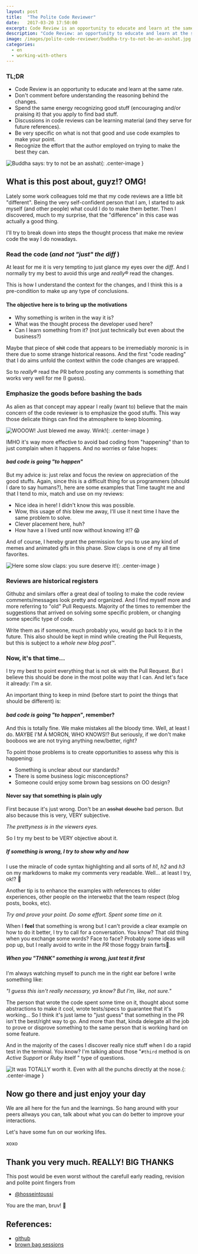 ```yaml
---
layout: post
title:  "The Polite Code Reviewer"
date:   2017-03-20 17:50:00
excerpt: Code Review is an opportunity to educate and learn at the same rate.
description: "Code Review: an opportunity to educate and learn at the same rate."
image: /images/polite-code-reviewer/buddha-try-to-not-be-an-asshat.jpg
categories:
  - en
  - working-with-others
---
```


### TL;DR

 - Code Review is an opportunity to educate
and learn at the same rate.
 - Don't comment before understanding the reasoning behind the changes.
 - Spend the same energy recognizing good stuff
(encouraging and/or praising it)
that you apply to find bad stuff.
 - Discussions in code reviews can be learning material
(and they serve for future references).
 - Be very specific on what is not that good and
use code examples to make your point.
 - Recognize the effort that the author employed
on trying to make the best they can.

![Buddha says: try to not be an asshat](/images/polite-code-reviewer/buddha-try-to-not-be-an-asshat.jpg){: .center-image }

## What is this post about, guyz!? OMG!

Lately some work colleagues told me
that my code reviews are a little bit "different".
Being the very self-confident person that I am,
I started to ask myself (and other people)
what could I do to make them better.
Then I discovered,
much to my surprise,
that the "difference" in this case was actually a good thing.

I'll try to break down into steps
the thought process that make me review code
the way I do nowadays.

### Read the code (_and not "just" the diff_ )

At least for me it is very tempting to just glance my eyes over the _diff_.
And I normally try my best to avoid this urge
and *really*® read the changes.

This is how I understand the context for the changes,
and I think this is a pre-condition
to make up any type of conclusions.

#### The objective here is to bring up the motivations

 - Why something is writen in the way it is?
 - What was the thought process the developer used here?
 - Can I learn something from it?
  (not just technically but even about the business?)

Maybe that piece of ~~shit~~ code
that appears to be irremediably moronic
is in there due to some strange historical reasons.
And the first "code reading" that I do
aims unfold the context
within the code changes are wrapped.

So to *really*® read the PR before posting any comments
is something that works very well for me (I guess).

### Emphasize the goods before bashing the bads

As alien as that concept may appear I really (want to) believe that
the main concern of the code reviewer is to emphasize the good stuffs.
This way those delicate things can find the atmosphere
to keep blooming.

![WOOOW! Just blewed me away. Wink!](/images/polite-code-reviewer/wow-wink.gif){: .center-image }

IMHO it's way more effective to avoid bad coding from "happening"
than to just complain when it happens.
And no worries or false hopes:

#### _bad code is going "to happen"_

But my advice is: just relax
and focus the review on appreciation of the good stuffs.
Again, since this is a difficult thing for us programmers
(should I dare to say humans?),
here are some examples that Time taught me
and that I tend to mix, match and use on my reviews:

 - Nice idea in here! I didn't know this was possible.
 - Wow, this usage of _this_ blew me away,
I'll use it next time I have the same problem to solve.
 - Clever placement here, huh?
 - How have a I lived until now without knowing it!? 😱

And of course, I hereby grant the permission
for you to use any kind of memes and animated gifs in this phase.
Slow claps is one of my all time favorites.

![Here some slow claps: you sure deserve it!](/images/polite-code-reviewer/slow-claps.gif){: .center-image }

### Reviews are historical registers

Githubz and similars offer a great deal of tooling
to make the code review comments/messages look pretty and organized.
And I find myself more and more referring to "old" Pull Requests.
Majority of the times to remember the suggestions
that arrived on solving some specific problem,
or changing some specific type of code.

Write them as if someone,
much probably you,
would go back to it in the future.
This also should be kept in mind
while creating the Pull Requests,
but this is subject to a _whole new blog post_™.

### Now, it's that time...

I try my best to point everything
that is not ok with the Pull Request.
But I believe this should be done in the
most polite way that I can.
And let's face it already: I'm a sir.

An important thing to keep in mind
(before start to point the things that should be different)
is:

#### _bad code **is going "to happen"**_, remember?

And this is totally fine.
We make mistakes all the bloody time.
Well, at least I do.
MAYBE I'M A MORON, WHO KNOWS!?
But seriously, if we don't make booboos
we are not trying anything new/better, right?

To point those problems is
to create opportunities to assess why this is happening:
 - Something is unclear about our standards?
 - There is some business logic misconceptions?
 - Someone could enjoy some brown bag sessions on OO design?

#### Never say that something is plain ugly

First because it's just wrong.
Don't be an ~~asshat~~ ~~douche~~ bad person.
But also because this is very, VERY subjective.

_The prettyness is in the viewers eyes._

So I try my best to be VERY objective about it.

##### If something is wrong, I try to show why and how

I use the miracle of code syntax highlighting
and all sorts of _h1_, _h2_ and _h3_ on my markdowns
to make my comments very readable.
Well... at least I try, ok!? 😤

Another tip is to enhance the examples
with references to older experiences,
other people on the interwebz that the team respect
(blog posts, books, etc).

_Try and prove your point.
Do some effort.
Spent some time on it._

When I **feel** that something is wrong
but I can't provide a clear example on how to do it better,
I try to call for a conversation.
You know? That old thing when you
exchange some words? Face to face?
Probably some ideas will pop up,
but I really avoid to write in the _PR_ those foggy brain farts💨.

##### When you "THINK" something is wrong, just test it first

I'm always watching myself to punch me in the right ear
before I write something like:

_"I guess this isn't really necessary, ya know?
But I'm, like, not sure."_

The person that wrote the code spent some time on it,
thought about some abstractions to make it cool,
wrote tests/specs to guarantee that it's working...
So I think it's just lame to "just guess"
that something in the PR isn't the best/right way to go.
And more than that,
kinda delegate all the job to prove or disprove
something to the same person
that is working hard on some feature.

And in the majority of the cases
I discover really nice stuff when I do a rapid test in the terminal.
You know? I'm talking about those
"`#third` method is on _Active Support_ or _Ruby_ itself "
type of questions.

![It was TOTALLY worth it. Even with all the punchs directly at the nose.](/images/polite-code-reviewer/worth-it.jpg){: .center-image }

## Now go there and just enjoy your day

We are all here for the fun and the learnings.
So hang around with your peers allways you can,
talk about what you can do better
to improve your interactions.

Let's have some fun on our working lifes.

xoxo

## Thank you very much. REALLY! BIG THANKS

This post would be even worst
without the carefull early reading, revision
and polite point fingers from

 - [@hosseintoussi](https://github.com/hosseintoussi)

You are the man, bruv! 💙

## References:

 + [github](http://github.com)
 + [brown bag sessions](https://www.quora.com/What-is-a-brown-bag-session)
